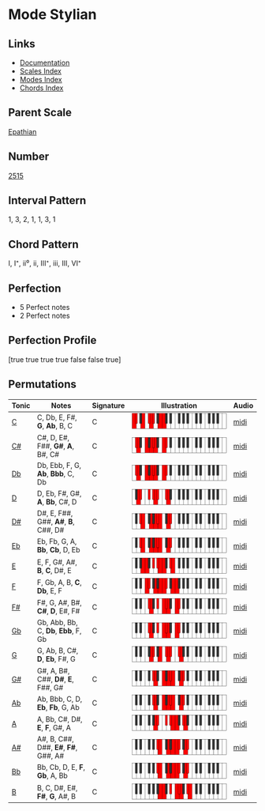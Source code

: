 # Mode Stylian

## Links

- [Documentation](index.md)
- [Scales Index](Scales.md)
- [Modes Index](Modes.md)
- [Chords Index](Chords.md)

## Parent Scale

[Epathian](ScaleEpathian.md)

## Number

[2515](https://ianring.com/musictheory/scales/2515)

## Interval Pattern

1, 3, 2, 1, 1, 3, 1

## Chord Pattern

I, I⁺, ii⁰, ii, III⁺, iii, III, VI⁺

## Perfection

- 5 Perfect notes
- 2 Perfect notes

## Perfection Profile

[true true true true false false true]

## Permutations

| Tonic | Notes | Signature | Illustration | Audio |
|-------|-------|-----------|--------------|-------|
| [C](ModeCNaturalStylian.md) | C, Db, E, F#, **G**, **Ab**, B, C | C | ![CNaturalStylian](ModeCNaturalStylian.png) | [midi](https://github.com/edipermadi/music/blob/main/docs/ModeCNaturalStylian.mid?raw=true) |
| [C#](ModeCSharpStylian.md) | C#, D, E#, F##, **G#**, **A**, B#, C# | C | ![CSharpStylian](ModeCSharpStylian.png) | [midi](https://github.com/edipermadi/music/blob/main/docs/ModeCSharpStylian.mid?raw=true) |
| [Db](ModeDFlatStylian.md) | Db, Ebb, F, G, **Ab**, **Bbb**, C, Db | C | ![DFlatStylian](ModeDFlatStylian.png) | [midi](https://github.com/edipermadi/music/blob/main/docs/ModeDFlatStylian.mid?raw=true) |
| [D](ModeDNaturalStylian.md) | D, Eb, F#, G#, **A**, **Bb**, C#, D | C | ![DNaturalStylian](ModeDNaturalStylian.png) | [midi](https://github.com/edipermadi/music/blob/main/docs/ModeDNaturalStylian.mid?raw=true) |
| [D#](ModeDSharpStylian.md) | D#, E, F##, G##, **A#**, **B**, C##, D# | C | ![DSharpStylian](ModeDSharpStylian.png) | [midi](https://github.com/edipermadi/music/blob/main/docs/ModeDSharpStylian.mid?raw=true) |
| [Eb](ModeEFlatStylian.md) | Eb, Fb, G, A, **Bb**, **Cb**, D, Eb | C | ![EFlatStylian](ModeEFlatStylian.png) | [midi](https://github.com/edipermadi/music/blob/main/docs/ModeEFlatStylian.mid?raw=true) |
| [E](ModeENaturalStylian.md) | E, F, G#, A#, **B**, **C**, D#, E | C | ![ENaturalStylian](ModeENaturalStylian.png) | [midi](https://github.com/edipermadi/music/blob/main/docs/ModeENaturalStylian.mid?raw=true) |
| [F](ModeFNaturalStylian.md) | F, Gb, A, B, **C**, **Db**, E, F | C | ![FNaturalStylian](ModeFNaturalStylian.png) | [midi](https://github.com/edipermadi/music/blob/main/docs/ModeFNaturalStylian.mid?raw=true) |
| [F#](ModeFSharpStylian.md) | F#, G, A#, B#, **C#**, **D**, E#, F# | C | ![FSharpStylian](ModeFSharpStylian.png) | [midi](https://github.com/edipermadi/music/blob/main/docs/ModeFSharpStylian.mid?raw=true) |
| [Gb](ModeGFlatStylian.md) | Gb, Abb, Bb, C, **Db**, **Ebb**, F, Gb | C | ![GFlatStylian](ModeGFlatStylian.png) | [midi](https://github.com/edipermadi/music/blob/main/docs/ModeGFlatStylian.mid?raw=true) |
| [G](ModeGNaturalStylian.md) | G, Ab, B, C#, **D**, **Eb**, F#, G | C | ![GNaturalStylian](ModeGNaturalStylian.png) | [midi](https://github.com/edipermadi/music/blob/main/docs/ModeGNaturalStylian.mid?raw=true) |
| [G#](ModeGSharpStylian.md) | G#, A, B#, C##, **D#**, **E**, F##, G# | C | ![GSharpStylian](ModeGSharpStylian.png) | [midi](https://github.com/edipermadi/music/blob/main/docs/ModeGSharpStylian.mid?raw=true) |
| [Ab](ModeAFlatStylian.md) | Ab, Bbb, C, D, **Eb**, **Fb**, G, Ab | C | ![AFlatStylian](ModeAFlatStylian.png) | [midi](https://github.com/edipermadi/music/blob/main/docs/ModeAFlatStylian.mid?raw=true) |
| [A](ModeANaturalStylian.md) | A, Bb, C#, D#, **E**, **F**, G#, A | C | ![ANaturalStylian](ModeANaturalStylian.png) | [midi](https://github.com/edipermadi/music/blob/main/docs/ModeANaturalStylian.mid?raw=true) |
| [A#](ModeASharpStylian.md) | A#, B, C##, D##, **E#**, **F#**, G##, A# | C | ![ASharpStylian](ModeASharpStylian.png) | [midi](https://github.com/edipermadi/music/blob/main/docs/ModeASharpStylian.mid?raw=true) |
| [Bb](ModeBFlatStylian.md) | Bb, Cb, D, E, **F**, **Gb**, A, Bb | C | ![BFlatStylian](ModeBFlatStylian.png) | [midi](https://github.com/edipermadi/music/blob/main/docs/ModeBFlatStylian.mid?raw=true) |
| [B](ModeBNaturalStylian.md) | B, C, D#, E#, **F#**, **G**, A#, B | C | ![BNaturalStylian](ModeBNaturalStylian.png) | [midi](https://github.com/edipermadi/music/blob/main/docs/ModeBNaturalStylian.mid?raw=true) |
